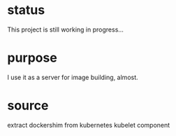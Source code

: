 # status
This project is still working in progress...

# purpose
I use it as a server for image building, almost.

# source 
extract dockershim from kubernetes kubelet component